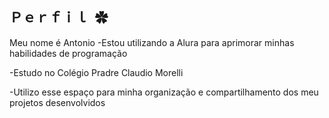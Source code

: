 ## Ｐｅｒｆｉｌ ✿

Meu nome é Antonio
-Estou utilizando a Alura para aprimorar minhas habilidades de programação 

-Estudo no Colégio Pradre Claudio Morelli

-Utilizo esse espaço para minha organização e compartilhamento dos meu projetos desenvolvidos
